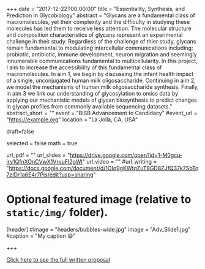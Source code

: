 +++
date = "2017-12-22T00:00:00"
title = "Essentiality, Synthesis, and Prediction in Glycobiology"
abstract = "Glycans are a fundamental class of macromolecules, yet their complexity and the difficulty in studying these molecules has led them to receive less attention. The molecular structure and composition characteristics of glycans represent an experimental challenge in their study. Regardless of the challenge of thier study, glycans remain fundamental to modulating intercellular communications including: probiotic, antibiotic, immune development, neuron migration and seemingly innumerable communications fundamental to multicellularity. In this project, I aim to increase the accessibility of this fundamental class of macromolecules. In aim 1, we begin by discussing the infant health impact of a single, unconjugated human milk oligosaccharide. Continuing in aim 2, we model the mechanisms of human milk oligosaccharide synthesis. Finally, in aim 3 we link our understanding of glycosylation to omics data by applying our mechanistic models of glycan biosynthesis to predict changes in glycan profiles from commonly available sequencing datasets."
abstract_short = ""
event = "BISB Advancement to Candidacy"
#event_url = "https://example.org"
location = "La Jolla, CA, USA"

draft=false

selected = false
math = true

url_pdf = ""
url_slides = "https://drive.google.com/open?id=1-M0gcu-iry1QfnXOnCVwX1VrvuFl2gWI"
url_video = ""
#url_writing = "https://docs.google.com/document/d/1OIq9gKWtqZuT8GD8ZJfQ37k7SbTq7zIDr1a6E4r7Pis/edit?usp=sharing"

# Optional featured image (relative to `static/img/` folder).
[header]
#image = "headers/bubbles-wide.jpg"
image = "Adv_Slide1.jpg"
#caption = "My caption :smile:"

+++

[Click here to see the full written proposal](https://drive.google.com/open?id=1hh3gzJrYDe5nGNe77LFf-_RUoj3OiLBE)
